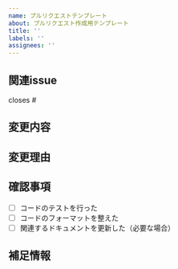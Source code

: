 ```yaml
---
name: プルリクエストテンプレート
about: プルリクエスト作成用テンプレート
title: ''
labels: ''
assignees: ''
---
```


## 関連issue
<!-- 関連するissueの番号を記入してください（必須） -->
closes #

## 変更内容
<!-- 行った変更の概要を簡潔に説明してください -->

## 変更理由
<!-- なぜこの変更が必要だったのかを説明してください -->

## 確認事項
<!-- 以下の項目を確認し、チェックを入れてください -->
- [ ] コードのテストを行った
- [ ] コードのフォーマットを整えた
- [ ] 関連するドキュメントを更新した（必要な場合）

## 補足情報
<!-- その他、レビュアーに伝えたいことがあれば記入してください -->
